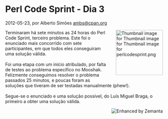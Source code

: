
# Perl Code Sprint - Dia 3

 2012-05-23, por Alberto Simões <ambs@cpan.org>

<a href="http://perl.pt/assets_c/2012/05/perlcodesprint-thumb-150x145-34-thumb-150x145-35-thumb-150x145-36.png"><img alt="Thumbnail image for Thumbnail image for Thumbnail image for perlcodesprint.png" src="%%BASE_URI%%imgs/perlcodesprint-thumb-150x145-34-thumb-150x145-35-thumb-150x145-36-thumb-150x145-37.png" class="mt-image-right" style="float: right; margin: 0pt 0pt 20px 20px;" height="145" width="150" /></a> <div>Terminaram há sete minutos as 24 horas do Perl Code Sprint, terceiro problema. Este foi o enunciado mais concorrido com sete participantes, em que todos eles conseguiram uma solução válida.<br /><br />Foi uma etapa com um início atribulado, por falta de testes ao problema específico no Mooshak. Felizmente conseguimos resolver o problema passados 25 minutos, e poucas foram as soluções que tiveram de ser testadas manualmente (phew!).<br /><br />Segue-se o enunciado e uma solução possível, do Luís Miguel Braga, o primeiro a obter uma solução válida.<br /></div>

<div style="margin-top:10px;height:15px" class="zemanta-pixie"><a class="zemanta-pixie-a" href="http://www.zemanta.com/?px" title="Enhanced by Zemanta"><img style="border:none;float:right" class="zemanta-pixie-img" src="http://img.zemanta.com/zemified_e.png?x-id=61a55e5f-4198-43a9-9b44-51ea09af7a03" alt="Enhanced by Zemanta" /></a></div>
